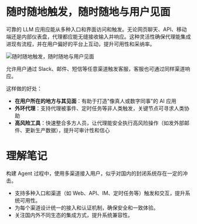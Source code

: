 # 随时随地触发，随时随地与用户见面

可靠的 LLM 应用应能从多种入口和界面访问和触发。无论网页聊天、API、移动端还是内部仪表盘，代理都应能无缝接收输入并响应。这种灵活性确保代理能集成进现有流程，并在用户偏好的平台上互动，提升可用性和采纳率。

![随时随地触发，随时随地与用户见面](https://apframework.com/static/images/2025-07-08-12-Factor-Agents/image%2011.png)

允许用户通过 Slack、邮件、短信等任意渠道触发客服，客服也可通过同样渠道响应。

这样做的好处：

- **在用户所在的地方与其见面**：有助于打造"像真人或数字同事"的 AI 应用
- **外环代理**：支持代理被事件、定时任务等非人类触发，关键节点可寻求人类协助
- **高风险工具**：快速整合多方人员，让代理能安全执行高风险操作（如发外部邮件、更新生产数据），提升可审计性和信心

# **理解笔记**

构建 Agent 过程中，使用多渠道接入用户，似乎对国内的封闭系统存在一定的冲击。

- 支持多种入口和渠道（如 Web、API、IM、定时任务等）触发和交互，提升系统可用性。
- 为每个渠道设计统一的接入和认证机制，确保安全和一致体验。
- 关注国内外不同生态的集成方式，提升系统兼容性。

